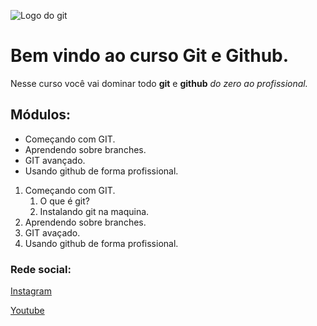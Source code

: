 ![Logo do git](https://zulipchat.com/static/images/integrations/logos/git.svg)
# Bem vindo ao curso Git e Github.
Nesse curso você vai dominar todo **git** e **github** _do zero ao profissional._

## Módulos:
* Começando com GIT.
* Aprendendo sobre branches.
* GIT avançado.
* Usando github de forma profissional.

1. Começando com GIT.
    1. O que é git?
    2. Instalando git na maquina.
2. Aprendendo sobre branches.
3. GIT avaçado.
4. Usando github de forma profissional.

### Rede social:
[Instagram](https://instagram.com/sujeitoprogramador)

[Youtube](https://youtube.com.br/sujeitoprogramador)
